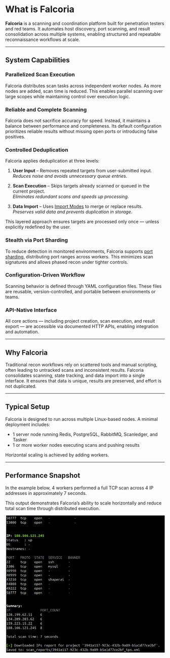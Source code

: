 # What is Falcoria

**Falcoria** is a scanning and coordination platform built for penetration testers and red teams. It automates host discovery, port scanning, and result consolidation across multiple systems, enabling structured and repeatable reconnaissance workflows at scale.

---

## System Capabilities

### Parallelized Scan Execution

Falcoria distributes scan tasks across independent worker nodes. As more nodes are added, scan time is reduced. This enables parallel scanning over large scopes while maintaining control over execution logic.

### Reliable and Complete Scanning 

Falcoria does not sacrifice accuracy for speed. Instead, it maintains a balance between performance and completeness. Its default configuration prioritizes reliable results without missing open ports or introducing false positives.

### Controlled Deduplication

Falcoria applies deduplication at three levels:

1. **User Input** – Removes repeated targets from user-submitted input.  
   *Reduces noise and avoids unnecessary queue entries.*

2. **Scan Execution** – Skips targets already scanned or queued in the current project.  
   *Eliminates redundant scans and speeds up processing.*

3. **Data Import** – Uses [Import Modes](import-modes.md) to merge or replace results.  
   *Preserves valid data and prevents duplication in storage.*

This layered approach ensures targets are processed only once — unless explicitly redefined by the user.

### Stealth via Port Sharding

To reduce detection in monitored environments, Falcoria supports [port sharding](use-cases.md), distributing port ranges across workers. This minimizes scan signatures and allows phased recon under tighter controls.

### Configuration-Driven Workflow

Scanning behavior is defined through YAML configuration files. These files are reusable, version-controlled, and portable between environments or teams.

### API-Native Interface

All core actions — including project creation, scan execution, and result export — are accessible via documented HTTP APIs, enabling integration and automation.

---

## Why Falcoria

Traditional recon workflows rely on scattered tools and manual scripting, often leading to untracked scans and inconsistent results. Falcoria consolidates scanning, state tracking, and data import into a single interface. It ensures that data is unique, results are preserved, and effort is not duplicated.

---

## Typical Setup

Falcoria is designed to run across multiple Linux-based nodes. A minimal deployment includes:

- 1 server node running Redis, PostgreSQL, RabbitMQ, Scanledger, and Tasker
- 1 or more worker nodes executing scans and pushing results

Horizontal scaling is achieved by adding workers.

---

## Performance Snapshot

In the example below, 4 workers performed a full TCP scan across 4 IP addresses in approximately 7 seconds.

This output demonstrates Falcoria’s ability to scale horizontally and reduce total scan time through distributed execution.

![Falcoria Fast Scan Output](images/falcoria_fastscan.png)
